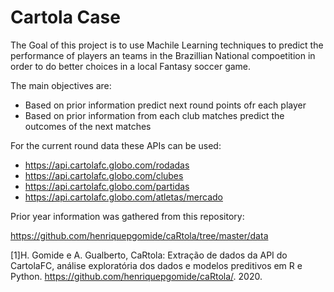 # Cartola Case

The Goal of this project is to use Machile Learning techniques to predict the performance of players an teams in the Brazillian National compoetition in order to do better choices in a local Fantasy soccer game.

The main objectives are:
- Based on prior information predict next round points ofr each player
- Based on prior information from each club matches predict the outcomes of the next matches

For the current round data these APIs can be used:
- https://api.cartolafc.globo.com/rodadas 
- https://api.cartolafc.globo.com/clubes 
- https://api.cartolafc.globo.com/partidas 
- https://api.cartolafc.globo.com/atletas/mercado

Prior year information was gathered from this repository:

https://github.com/henriquepgomide/caRtola/tree/master/data

[1]H. Gomide e A. Gualberto, CaRtola: Extração de dados da API do CartolaFC, análise exploratória dos dados e modelos preditivos em R e Python. https://github.com/henriquepgomide/caRtola/. 2020.
